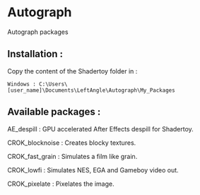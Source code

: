# Autograph
Autograph packages

## Installation :

Copy the content of the Shadertoy folder in :

	Windows : C:\Users\[user_name]\Documents\LeftAngle\Autograph\My_Packages




## Available packages :

AE_despill : GPU accelerated After Effects despill for Shadertoy.

CROK_blocknoise : Creates blocky textures.

CROK_fast_grain : Simulates a film like grain.

CROK_lowfi : Simulates NES, EGA and Gameboy video out.

CROK_pixelate : Pixelates the image.




